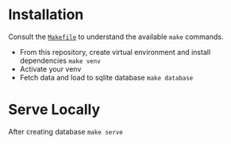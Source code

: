 # Installation
Consult the [`Makefile`](Makefile) to understand the available `make` commands.

- From this repository, create virtual environment and install dependencies `make venv`
- Activate your venv
- Fetch data and load to sqlite database `make database`

# Serve Locally
After creating database `make serve`
